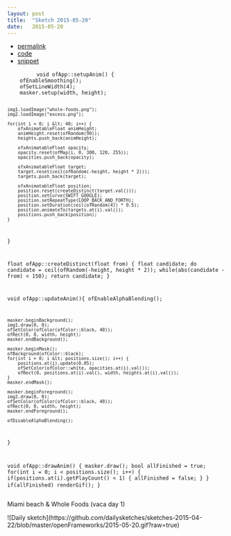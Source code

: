 ```yaml
---
layout: post
title:  "Sketch 2015-05-20"
date:   2015-05-20
---
```

<div class="code">
    <ul>
		<li><a href="{% post_url 2015-05-20-sketch %}">permalink</a></li>
		<li><a href="https://github.com/dailysketches/dailySketches/tree/master/sketches/2015-05-20">code</a></li>
		<li><a href="#" class="snippet-button">snippet</a></li>
	</ul>
    <pre class="snippet">
        <code class="cpp">void ofApp::setupAnim() {
    ofEnableSmoothing();
    ofSetLineWidth(4);
    masker.setup(width, height);
    
    img1.loadImage("whole-foods.png");
    img2.loadImage("excess.png");
    
    for(int i = 0; i &lt; 40; i++) {
        ofxAnimatableFloat animHeight;
        animHeight.reset(ofRandom(90));
        heights.push_back(animHeight);
        
        ofxAnimatableFloat opacity;
        opacity.reset(ofMap(i, 0, 300, 120, 255));
        opacities.push_back(opacity);
        
        ofxAnimatableFloat target;
        target.reset(ceil(ofRandom(-height, height * 2)));
        targets.push_back(target);
        
        ofxAnimatableFloat position;
        position.reset(createDistinct(target.val()));
        position.setCurve(SWIFT_GOOGLE);
        position.setRepeatType(LOOP_BACK_AND_FORTH);
        position.setDuration(ceil(ofRandom(4)) * 0.5);
        position.animateTo(targets.at(i).val());
        positions.push_back(position);
    }
}

float ofApp::createDistinct(float from) {
    float candidate;
    do candidate = ceil(ofRandom(-height, height * 2));
    while(abs(candidate - from) &lt; 150);
    return candidate;
}

void ofApp::updateAnim(){
    ofEnableAlphaBlending();
    
    masker.beginBackground();
    img1.draw(0, 0);
    ofSetColor(ofColor(ofColor::black, 40));
    ofRect(0, 0, width, height);
    masker.endBackground();
    
    masker.beginMask();
    ofBackground(ofColor::black);
    for(int i = 0; i &lt; positions.size(); i++) {
        positions.at(i).update(0.05);
        ofSetColor(ofColor::white, opacities.at(i).val());
        ofRect(0, positions.at(i).val(), width, heights.at(i).val());
    }
    masker.endMask();
    
    masker.beginForeground();
    img2.draw(0, 0);
    ofSetColor(ofColor(ofColor::black, 40));
    ofRect(0, 0, width, height);
    masker.endForeground();
    
    ofDisableAlphaBlending();
}

void ofApp::drawAnim() {
    masker.draw();
    bool allFinished = true;
    for(int i = 0; i &lt; positions.size(); i++) {
        if(positions.at(i).getPlayCount() &lt; 1) {
            allFinished = false;
        }
    }
    if(allFinished) renderGif();
}</code>
    </pre>
</div>
<p class="description">Miami beach &amp; Whole Foods (vaca day 1)</p>
![Daily sketch](https://github.com/dailysketches/sketches-2015-04-22/blob/master/openFrameworks/2015-05-20.gif?raw=true)
